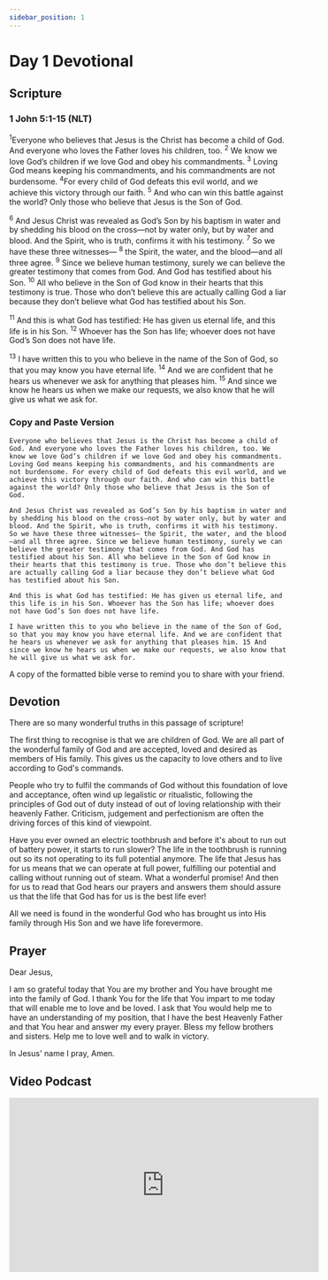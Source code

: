 ```yaml
---
sidebar_position: 1
---
```


# Day 1 Devotional

## Scripture
### 1 John 5:1-15 (NLT)
<sup>1</sup>Everyone who believes that Jesus is the Christ has become a child of God. And everyone who loves the Father loves his children, too. <sup>2</sup> We know we love God’s children if we love God and obey his commandments. <sup>3</sup> Loving God means keeping his commandments, and his commandments are not burdensome. <sup>4</sup>For every child of God defeats this evil world, and we achieve this victory through our faith. <sup>5</sup> And who can win this battle against the world? Only those who believe that Jesus is the Son of God.

<sup>6</sup> And Jesus Christ was revealed as God’s Son by his baptism in water and by shedding his blood on the cross—not by water only, but by water and blood. And the Spirit, who is truth, confirms it with his testimony. <sup>7</sup> So we have these three witnesses— <sup>8</sup> the Spirit, the water, and the blood—and all three agree. <sup>9</sup> Since we believe human testimony, surely we can believe the greater testimony that comes from God. And God has testified about his Son. <sup>10</sup> All who believe in the Son of God know in their hearts that this testimony is true. Those who don’t believe this are actually calling God a liar because they don’t believe what God has testified about his Son.

<sup>11</sup> And this is what God has testified: He has given us eternal life, and this life is in his Son. <sup>12</sup> Whoever has the Son has life; whoever does not have God’s Son does not have life.

<sup>13</sup> I have written this to you who believe in the name of the Son of God, so that you may know you have eternal life. <sup>14</sup> And we are confident that he hears us whenever we ask for anything that pleases him. <sup>15</sup> And since we know he hears us when we make our requests, we also know that he will give us what we ask for.

### Copy and Paste Version
```mdx title="1 John 5:1-15 (NLT)"
Everyone who believes that Jesus is the Christ has become a child of God. And everyone who loves the Father loves his children, too. We know we love God’s children if we love God and obey his commandments. Loving God means keeping his commandments, and his commandments are not burdensome. For every child of God defeats this evil world, and we achieve this victory through our faith. And who can win this battle against the world? Only those who believe that Jesus is the Son of God.

And Jesus Christ was revealed as God’s Son by his baptism in water and by shedding his blood on the cross—not by water only, but by water and blood. And the Spirit, who is truth, confirms it with his testimony. So we have these three witnesses— the Spirit, the water, and the blood—and all three agree. Since we believe human testimony, surely we can believe the greater testimony that comes from God. And God has testified about his Son. All who believe in the Son of God know in their hearts that this testimony is true. Those who don’t believe this are actually calling God a liar because they don’t believe what God has testified about his Son.

And this is what God has testified: He has given us eternal life, and this life is in his Son. Whoever has the Son has life; whoever does not have God’s Son does not have life.

I have written this to you who believe in the name of the Son of God, so that you may know you have eternal life. And we are confident that he hears us whenever we ask for anything that pleases him. 15 And since we know he hears us when we make our requests, we also know that he will give us what we ask for.
```

A copy of the formatted bible verse to remind you to share with your friend.

## Devotion

There are so many wonderful truths in this passage of scripture! 

The first thing to recognise is that we are children of God. We are all part of the wonderful family of God and are accepted, loved and desired as members of His family. This gives us the capacity to love others and to live according to God's commands. 

People who try to fulfil the commands of God without this foundation of love and acceptance, often wind up legalistic or ritualistic, following the principles of God out of duty instead of out of loving relationship with their heavenly Father. Criticism, judgement and perfectionism are often the driving forces of this kind of viewpoint. 

Have you ever owned an electric toothbrush and before it's about to run out of battery power, it starts to run slower? The life in the toothbrush is running out so its not operating to its full potential anymore. The life that Jesus has for us means that we can operate at full power, fulfilling our potential and calling without running out of steam. What a wonderful promise! And then for us to read that God hears our prayers and answers them should assure us that the life that God has for us is the best life ever! 

All we need is found in the wonderful God who has brought us into His family through His Son and we have life forevermore. 

## Prayer
Dear Jesus, 

I am so grateful today that You are my brother and You have brought me into the family of God. I thank You for the life that You impart to me today that will enable me to love and be loved. I ask that You would help me to have an understanding of my position, that I have the best Heavenly Father and that You hear and answer my every prayer. Bless my fellow brothers and sisters. Help me to love well and to walk in victory. 

In Jesus' name I pray, Amen. 

## Video Podcast
<iframe width="560" height="315" src="https://www.youtube.com/embed/SXN4ejnh1X0" title="YouTube video player" frameborder="0" allow="accelerometer; autoplay; clipboard-write; encrypted-media; gyroscope; picture-in-picture; web-share" allowfullscreen></iframe>